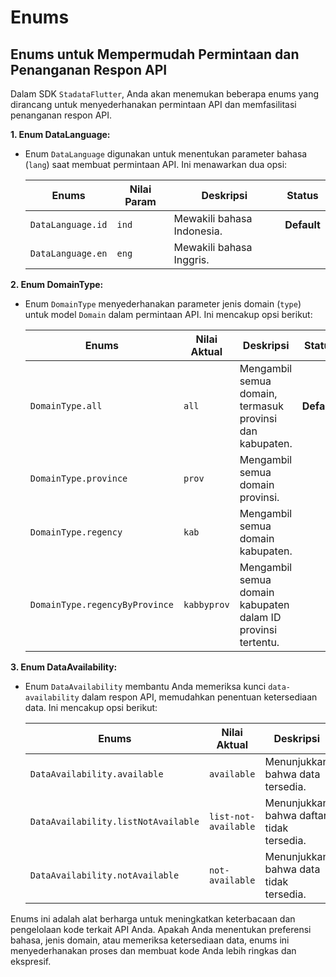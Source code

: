 # Enums

## Enums untuk Mempermudah Permintaan dan Penanganan Respon API

Dalam SDK `StadataFlutter`, Anda akan menemukan beberapa enums yang dirancang untuk menyederhanakan permintaan API dan memfasilitasi penanganan respon API.

**1. Enum DataLanguage:**

- Enum `DataLanguage` digunakan untuk menentukan parameter bahasa (`lang`) saat membuat permintaan API. Ini menawarkan dua opsi:

  | Enums             | Nilai Param | Deskripsi                  | Status      |
  | ----------------- | ----------- | -------------------------- | ----------- |
  | `DataLanguage.id` | `ind`       | Mewakili bahasa Indonesia. | **Default** |
  | `DataLanguage.en` | `eng`       | Mewakili bahasa Inggris.   |             |

**2. Enum DomainType:**

- Enum `DomainType` menyederhanakan parameter jenis domain (`type`) untuk model `Domain` dalam permintaan API. Ini mencakup opsi berikut:

  | Enums                          | Nilai Aktual | Deskripsi                                                    | Status      |
  | ------------------------------ | ------------ | ------------------------------------------------------------ | ----------- |
  | `DomainType.all`               | `all`        | Mengambil semua domain, termasuk provinsi dan kabupaten.     | **Default** |
  | `DomainType.province`          | `prov`       | Mengambil semua domain provinsi.                             |             |
  | `DomainType.regency`           | `kab`        | Mengambil semua domain kabupaten.                            |             |
  | `DomainType.regencyByProvince` | `kabbyprov`  | Mengambil semua domain kabupaten dalam ID provinsi tertentu. |             |

**3. Enum DataAvailability:**

- Enum `DataAvailability` membantu Anda memeriksa kunci `data-availability` dalam respon API, memudahkan penentuan ketersediaan data. Ini mencakup opsi berikut:

  | Enums                               | Nilai Aktual         | Deskripsi                                |
  | ----------------------------------- | -------------------- | ---------------------------------------- |
  | `DataAvailability.available`        | `available`          | Menunjukkan bahwa data tersedia.         |
  | `DataAvailability.listNotAvailable` | `list-not-available` | Menunjukkan bahwa daftar tidak tersedia. |
  | `DataAvailability.notAvailable`     | `not-available`      | Menunjukkan bahwa data tidak tersedia.   |

Enums ini adalah alat berharga untuk meningkatkan keterbacaan dan pengelolaan kode terkait API Anda. Apakah Anda menentukan preferensi bahasa, jenis domain, atau memeriksa ketersediaan data, enums ini menyederhanakan proses dan membuat kode Anda lebih ringkas dan ekspresif.
